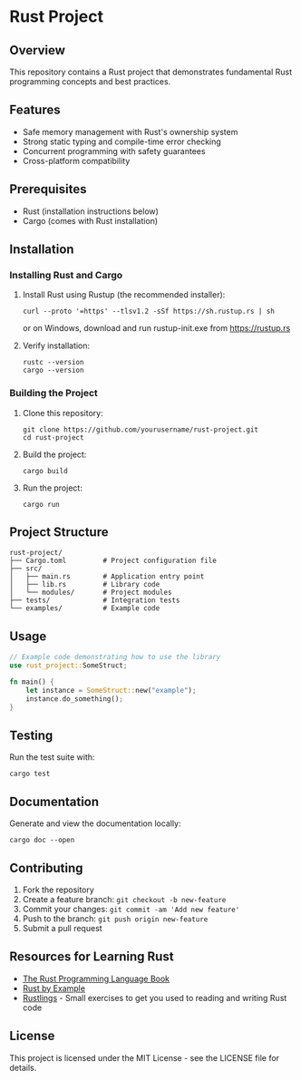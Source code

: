 # Rust Project

## Overview
This repository contains a Rust project that demonstrates fundamental Rust programming concepts and best practices.

## Features
- Safe memory management with Rust's ownership system
- Strong static typing and compile-time error checking
- Concurrent programming with safety guarantees
- Cross-platform compatibility

## Prerequisites
- Rust (installation instructions below)
- Cargo (comes with Rust installation)

## Installation

### Installing Rust and Cargo
1. Install Rust using Rustup (the recommended installer):
   ```
   curl --proto '=https' --tlsv1.2 -sSf https://sh.rustup.rs | sh
   ```
   or on Windows, download and run rustup-init.exe from https://rustup.rs

2. Verify installation:
   ```
   rustc --version
   cargo --version
   ```

### Building the Project
1. Clone this repository:
   ```
   git clone https://github.com/yourusername/rust-project.git
   cd rust-project
   ```

2. Build the project:
   ```
   cargo build
   ```

3. Run the project:
   ```
   cargo run
   ```

## Project Structure
```
rust-project/
├── Cargo.toml         # Project configuration file
├── src/
│   ├── main.rs        # Application entry point
│   ├── lib.rs         # Library code
│   └── modules/       # Project modules
├── tests/             # Integration tests
└── examples/          # Example code
```

## Usage
```rust
// Example code demonstrating how to use the library
use rust_project::SomeStruct;

fn main() {
    let instance = SomeStruct::new("example");
    instance.do_something();
}
```

## Testing
Run the test suite with:
```
cargo test
```

## Documentation
Generate and view the documentation locally:
```
cargo doc --open
```

## Contributing
1. Fork the repository
2. Create a feature branch: `git checkout -b new-feature`
3. Commit your changes: `git commit -am 'Add new feature'`
4. Push to the branch: `git push origin new-feature`
5. Submit a pull request

## Resources for Learning Rust
- [The Rust Programming Language Book](https://doc.rust-lang.org/book/)
- [Rust by Example](https://doc.rust-lang.org/rust-by-example/)
- [Rustlings](https://github.com/rust-lang/rustlings/) - Small exercises to get you used to reading and writing Rust code

## License
This project is licensed under the MIT License - see the LICENSE file for details.
